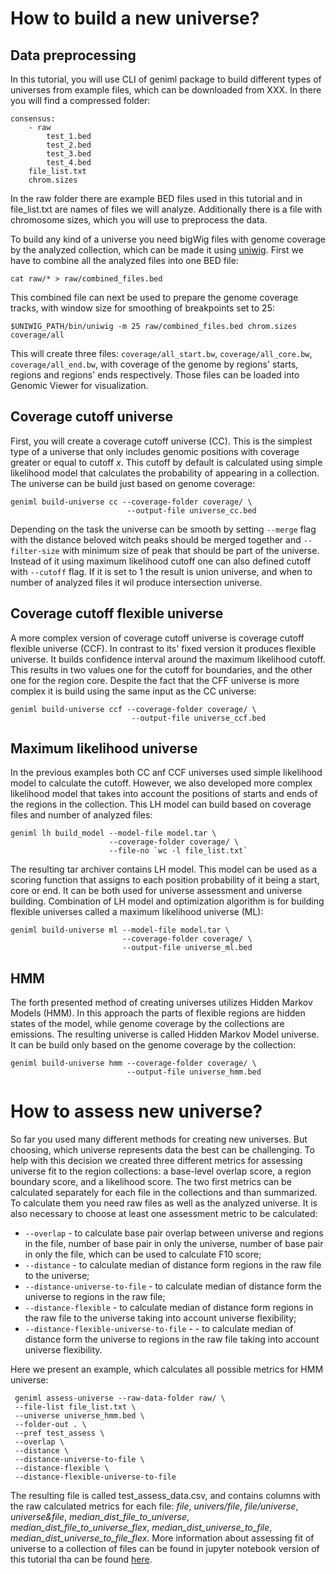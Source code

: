 # How to build a new universe?

## Data preprocessing
In this tutorial, you will use CLI of geniml package to build different types of universes from example files, which can be downloaded from XXX. In there you will find a compressed folder:

```
consensus:
    - raw
        test_1.bed
        test_2.bed
        test_3.bed
        test_4.bed
    file_list.txt
    chrom.sizes
```

In the raw folder there are example BED files used in this tutorial and in file_list.txt are names of files we will analyze. Additionally there is a file with chromosome sizes, which you will use to preprocess the data. 

To build any kind of a universe you need bigWig files with genome coverage by the analyzed collection, which can be made it using [uniwig](https://github.com/databio/uniwig/). First we have to combine all the analyzed files into one BED file:

```
cat raw/* > raw/combined_files.bed
```

This combined file can next be used to prepare the genome coverage tracks, with window size for smoothing of breakpoints set to 25:

```
$UNIWIG_PATH/bin/uniwig -m 25 raw/combined_files.bed chrom.sizes coverage/all
```

This will create three files: `coverage/all_start.bw`, `coverage/all_core.bw`, `coverage/all_end.bw`, with coverage of the genome by regions' starts, regions and regions' ends respectively. Those files can be loaded into Genomic Viewer for visualization.  

## Coverage cutoff universe

First, you will create a coverage cutoff universe (CC). This is the simplest type of a universe that only includes genomic positions with coverage greater or equal to cutoff *x*. This cutoff by default is calculated using simple likelihood model that calculates the probability of appearing in a collection. The universe can be build just based on genome coverage:

```
geniml build-universe cc --coverage-folder coverage/ \
                          --output-file universe_cc.bed

```  

Depending on the task the universe can be smooth by setting `--merge` 
flag with the distance beloved witch peaks should be merged together and 
`--filter-size` with minimum size of peak that should be part of the universe. Instead of it using maximum likelihood cutoff one can also defined cutoff with `--cutoff` flag. If it is set to 1 the result is union universe, and when to number of analyzed files it wil produce intersection universe.

## Coverage cutoff flexible universe
A more complex version of coverage cutoff universe is coverage cutoff flexible universe (CCF). In contrast to its' fixed version it produces flexible universe. It builds  confidence interval around the maximum likelihood cutoff. This results in two values one for the cutoff for boundaries, and the other one for the region core. Despite the fact that the CFF universe is more complex it is build using the same input as the CC universe: 

```
geniml build-universe ccf --coverage-folder coverage/ \
                           --output-file universe_ccf.bed

```  

## Maximum likelihood universe
In the previous examples both CC anf CCF universes used simple likelihood model to calculate the cutoff. However, we also developed more complex likelihood model that takes into account the positions of starts and ends of the regions in the collection. This LH model can build based on coverage files and number of analyzed files:

```
geniml lh build_model --model-file model.tar \
                      --coverage-folder coverage/ \
                      --file-no `wc -l file_list.txt`
```

The resulting tar archiver contains LH model. This model can be used as a scoring function that assigns to each position probability of it being a start, core or end. It can be both used for universe assessment and universe building. Combination of LH model and optimization algorithm is for building flexible universes called a maximum likelihood universe (ML):

```
geniml build-universe ml --model-file model.tar \
                         --coverage-folder coverage/ \
                         --output-file universe_ml.bed 
```

## HMM 
The forth presented method of creating universes utilizes Hidden Markov Models (HMM). In this approach the parts of flexible regions are hidden states of the model, while genome coverage by the collections are emissions. The resulting universe is called Hidden Markov Model universe. It can be build only based on the genome coverage by the collection:

```
geniml build-universe hmm --coverage-folder coverage/ \
                          --output-file universe_hmm.bed

```

# How to assess new universe?

So far you used many different methods for creating new universes. But choosing, which universe represents data the best can be challenging. To help with this decision we created three different metrics for assessing universe fit to the region collections: a base-level overlap score, a region boundary score, and a likelihood score. The two first metrics can be calculated separately for each file in the collections and than summarized. To calculate them you need raw files as well as the analyzed universe. It is also necessary to choose at least one assessment metric to be calculated: 

* `--overlap` - to calculate base pair overlap between universe and regions in the file, number of base pair in only the universe, number of base pair in only the file, which can be used to calculate F10 score; 
* `--distance` - to calculate median of distance form regions in the raw file to the universe;
* `--distance-universe-to-file` - to calculate median of distance form the universe to regions in the raw file;
* `--distance-flexible` - to calculate median of distance form regions in the raw file to the universe taking into account universe flexibility;
* `--distance-flexible-universe-to-file` - - to calculate median of distance form the universe to regions in the raw file taking into account universe flexibility.  

Here we present an example, which calculates all possible metrics for HMM universe:

```
 geniml assess-universe --raw-data-folder raw/ \
 --file-list file_list.txt \
 --universe universe_hmm.bed \
 --folder-out . \
 --pref test_assess \
 --overlap \
 --distance \
 --distance-universe-to-file \
 --distance-flexible \
 --distance-flexible-universe-to-file
```
The resulting file is called test_assess_data.csv, and contains columns with the raw calculated metrics for each file: *file*, *univers/file*, *file/universe*, *universe&file*, *median_dist_file_to_universe*, *median_dist_file_to_universe_flex*, *median_dist_universe_to_file*, *median_dist_universe_to_file_flex*. 
More information about assessing fit of universe to a collection of files can be found in jupyter notebook version of this tutorial tha can be found [here](../code/create-consensus-peaks-python.md). 